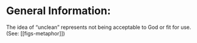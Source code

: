 # General Information:

The idea of “unclean” represents not being acceptable to God or fit for use. (See: [[figs-metaphor]])
